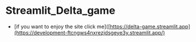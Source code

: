 # Streamlit_Delta_game
- [if you want to enjoy the site click me]([https://delta-game.streamlit.app](https://development-ftcngws4nxrezjdsgeye3y.streamlit.app/)


